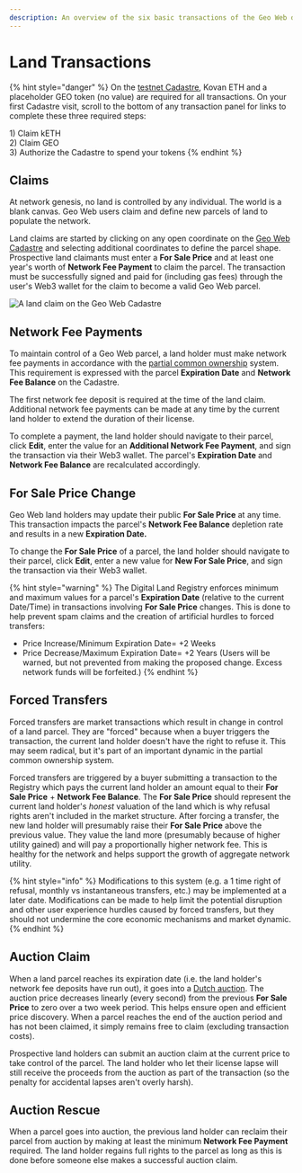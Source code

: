 ```yaml
---
description: An overview of the six basic transactions of the Geo Web digital land market.
---
```


# Land Transactions

{% hint style="danger" %}
On the [testnet Cadastre](https://geoweb.land/), Kovan ETH and a placeholder GEO token (no value) are required for all transactions. On your first Cadastre visit, scroll to the bottom of any transaction panel for links to complete these three required steps:

1\) Claim kETH\
2\) Claim GEO\
3\) Authorize the Cadastre to spend your tokens
{% endhint %}

## Claims

At network genesis, no land is controlled by any individual. The world is a blank canvas. Geo Web users claim and define new parcels of land to populate the network.

Land claims are started by clicking on any open coordinate on the [Geo Web Cadastre](cadastre-intro.md) and selecting additional coordinates to define the parcel shape. Prospective land claimants must enter a **For Sale Price** and at least one year's worth of **Network Fee Payment** to claim the parcel. The transaction must be successfully signed and paid for (including gas fees) through the user's Web3 wallet for the claim to become a valid Geo Web parcel.

![A land claim on the Geo Web Cadastre](<../.gitbook/assets/Land Claim.gif>)

## Network Fee Payments

To maintain control of a Geo Web parcel, a land holder must make network fee payments in accordance with the [partial common ownership](partial-common-ownership.md) system. This requirement is expressed with the parcel **Expiration Date** and **Network Fee Balance** on the Cadastre.

The first network fee deposit is required at the time of the land claim. Additional network fee payments can be made at any time by the current land holder to extend the duration of their license.

To complete a payment, the land holder should navigate to their parcel, click **Edit**, enter the value for an **Additional Network Fee Payment**, and sign the transaction via their Web3 wallet. The parcel's **Expiration Date** and **Network Fee Balance** are recalculated accordingly.

## For Sale Price Change

Geo Web land holders may update their public **For Sale Price** at any time. This transaction impacts the parcel's **Network Fee Balance** depletion rate and results in a new **Expiration Date.**

To change the **For Sale Price** of a parcel, the land holder should navigate to their parcel, click **Edit**, enter a new value for **New For Sale Price**, and sign the transaction via their Web3 wallet.

{% hint style="warning" %}
The Digital Land Registry enforces minimum and maximum values for a parcel's **Expiration Date** (relative to the current Date/Time) in transactions involving **For Sale Price** changes. This is done to help prevent spam claims and the creation of artificial hurdles to forced transfers:

* Price Increase/Minimum Expiration Date= +2 Weeks
* Price Decrease/Maximum Expiration Date= +2 Years (Users will be warned, but not prevented from making the proposed change. Excess network funds will be forfeited.)
{% endhint %}

## Forced Transfers

Forced transfers are market transactions which result in change in control of a land parcel. They are "forced" because when a buyer triggers the transaction, the current land holder doesn't have the right to refuse it. This may seem radical, but it's part of an important dynamic in the partial common ownership system.

Forced transfers are triggered by a buyer submitting a transaction to the Registry which pays the current land holder an amount equal to their **For Sale Price** + **Network Fee Balance**. The **For Sale Price** should represent the current land holder's _honest_ valuation of the land which is why refusal rights aren't included in the market structure. After forcing a transfer, the new land holder will presumably raise their **For Sale Price** above the previous value. They value the land more (presumably because of higher utility gained) and will pay a proportionally higher network fee. This is healthy for the network and helps support the growth of aggregate network utility.

{% hint style="info" %}
Modifications to this system (e.g. a 1 time right of refusal, monthly vs instantaneous transfers, etc.) may be implemented at a later date. Modifications can be made to help limit the potential disruption and other user experience hurdles caused by forced transfers, but they should not undermine the core economic mechanisms and market dynamic.
{% endhint %}

## Auction Claim

When a land parcel reaches its expiration date (i.e. the land holder's network fee deposits have run out), it goes into a [Dutch auction](https://en.wikipedia.org/wiki/Dutch\_auction). The auction price decreases linearly (every second) from the previous **For Sale Price** to zero over a two week period. This helps ensure open and efficient price discovery. When a parcel reaches the end of the auction period and has not been claimed, it simply remains free to claim (excluding transaction costs).

Prospective land holders can submit an auction claim at the current price to take control of the parcel. The land holder who let their license lapse will still receive the proceeds from the auction as part of the transaction (so the penalty for accidental lapses aren't overly harsh).

## Auction Rescue

When a parcel goes into auction, the previous land holder can reclaim their parcel from auction by making at least the minimum **Network Fee Payment** required. The land holder regains full rights to the parcel as long as this is done before someone else makes a successful auction claim.
